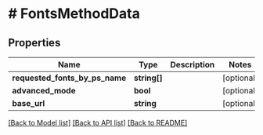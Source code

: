 # # FontsMethodData

## Properties

Name | Type | Description | Notes
------------ | ------------- | ------------- | -------------
**requested_fonts_by_ps_name** | **string[]** |  | [optional]
**advanced_mode** | **bool** |  | [optional]
**base_url** | **string** |  | [optional]

[[Back to Model list]](../../README.md#models) [[Back to API list]](../../README.md#endpoints) [[Back to README]](../../README.md)
